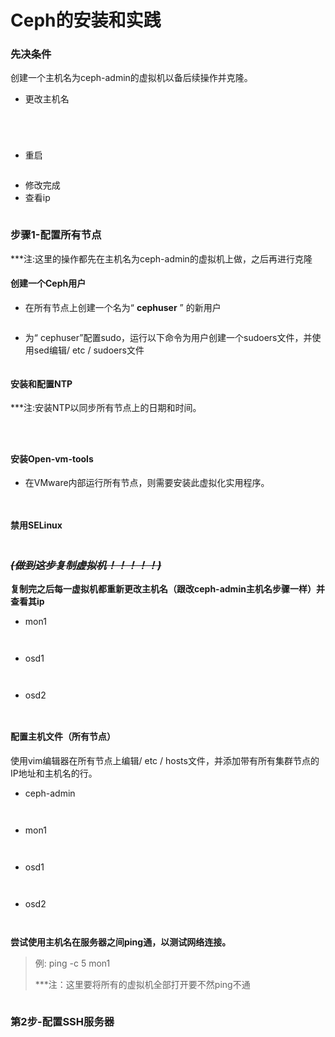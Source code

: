 # Ceph的安装和实践

### 先决条件

创建一个主机名为ceph-admin的虚拟机以备后续操作并克隆。

* 更改主机名

![]()

![]()

![]()

![]()

* 重启

![]()

* 修改完成
* 查看ip

![]()

### 步骤1-配置所有节点

***注:这里的操作都先在主机名为ceph-admin的虚拟机上做，之后再进行克隆

#### 创建一个Ceph用户

* 在所有节点上创建一个名为“ **cephuser** ” 的新用户

![]()

* 为“ cephuser”配置sudo，运行以下命令为用户创建一个sudoers文件，并使用sed编辑/ etc / sudoers文件

![]()

#### 安装和配置NTP

***注:安装NTP以同步所有节点上的日期和时间。

![]()

![]()

![]()

#### 安装Open-vm-tools

* 在VMware内部运行所有节点，则需要安装此虚拟化实用程序。

![]()

![]()

#### 禁用SELinux

![]()

### ~~***(做到这步复制虚拟机！！！！！)***~~

**复制完之后每一虚拟机都重新更改主机名（跟改ceph-admin主机名步骤一样）并查看其ip**

* mon1

![]()

![]()

* osd1

![]()

![]()

* osd2

![]()

![]()

#### 配置主机文件（所有节点）

使用vim编辑器在所有节点上编辑/ etc / hosts文件，并添加带有所有集群节点的IP地址和主机名的行。

* ceph-admin

![]()

![]()

* mon1

![]()

![]()

* osd1

![]()

![]()

* osd2

![]()

![]()

**尝试使用主机名在服务器之间ping通，以测试网络连接。**

> 例: ping -c 5 mon1
>
> ***注：这里要将所有的虚拟机全部打开要不然ping不通

![]()

### 第2步-配置SSH服务器

